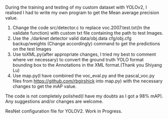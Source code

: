 During the training and testing of my custom dataset with YOLOv2, I realised I had to write my own program to get the Mean average precision value. 
1. Change the code src/detector.c to replace voc.2007.test.txt(In the validate function) with custom txt file containing the path to test Images.
2. Use the ./darknet detector valid data/obj.data cfg/obj.cfg backup/weights (Change accordingly) command to get the predictions on the test Images
3. Use toXML.py(after appropriate changes, I tried my best to comment where ver necessary) to convert the ground truth YOLO format bounding box to the Annotations in the XML format.(Thank you Shiyang Lu)
4. Use map.py(I have combined the voc_eval.py and the pascal_voc.py files from https://github.com/rbgirshick into map.py) with the necessary changes to get the mAP value.

The code is not completely polished(I have my doubts as I got a 98% mAP). Any suggestions and/or changes are welcome.


ResNet configuration file for YOLOV2. Work in Progress.
